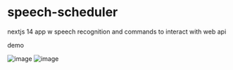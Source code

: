 # speech-scheduler
nextjs 14 app w speech recognition and commands to interact with web api

demo

![image](https://github.com/mariangle/speech-scheduler/assets/124585244/c12cafdf-03ef-403b-bcb6-1ebaaa7741e5)
![image](https://github.com/mariangle/speech-scheduler/assets/124585244/ceae8f9e-c27a-4ecb-994a-05691c4e1c8c)
